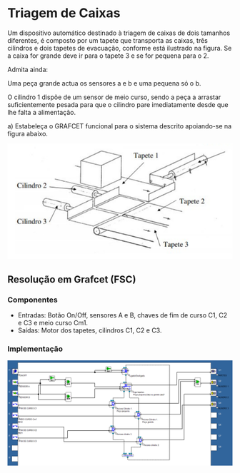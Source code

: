 # Triagem de Caixas

Um dispositivo automático destinado à triagem de caixas de dois tamanhos diferentes, é composto por um tapete que transporta as caixas, três cilindros e dois tapetes de evacuação, conforme está ilustrado na figura. Se a caixa for grande deve ir para o tapete 3 e se for pequena para o 2.

Admita ainda:

Uma peça grande actua os sensores a e b e uma pequena só o b.

O cilindro 1 dispõe de um sensor de meio curso, sendo a peça a arrastar suficientemente pesada para que o cilindro pare imediatamente desde que lhe falta a alimentação.

a) Estabeleça o GRAFCET funcional para o sistema descrito apoiando-se na figura abaixo.

![enunciado do exercicio](imgs/enunciado.png)

## Resolução em Grafcet (FSC)

### Componentes

- Entradas: Botão On/Off, sensores A e B, chaves de fim de curso C1, C2 e C3 e meio curso Cm1.
- Saídas: Motor dos tapetes, cilindros C1, C2 e C3.

### Implementação

![resolução em grafcet](imgs/fsc.png)
